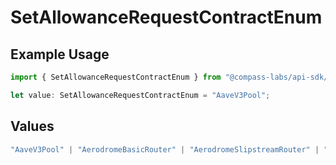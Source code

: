 # SetAllowanceRequestContractEnum

## Example Usage

```typescript
import { SetAllowanceRequestContractEnum } from "@compass-labs/api-sdk/models/components";

let value: SetAllowanceRequestContractEnum = "AaveV3Pool";
```

## Values

```typescript
"AaveV3Pool" | "AerodromeBasicRouter" | "AerodromeSlipstreamRouter" | "AerodromeSlipstreamNonfungiblePositionManager" | "UniswapV3Router" | "UniswapV3NFTPositionManager" | "Morpho" | "SkyDaiUsdsConverter" | "SkyUsdcUsdsConverter" | "SkyUsdsVault" | "PendleRouter" | "OdosRouter" | "EthenaVault"
```